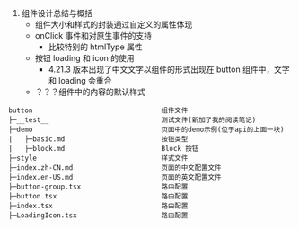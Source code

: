 1. 组件设计总结与概括
   - 组件大小和样式的封装通过自定义的属性体现
   - onClick 事件和对原生事件的支持
     - 比较特别的 htmlType 属性
   - 按钮 loading 和 icon 的使用
     - 4.21.3 版本出现了中文文字以组件的形式出现在 button 组件中，文字和 loading 会重合
   - ？？？组件中的内容的默认样式

```目录结构
button                                组件文件
├─__test__                            测试文件(新加了我的阅读笔记)
├─demo                                页面中的demo示例(位于api的上面一块)
|   ├─basic.md                        按钮类型
|   ├─block.md                        Block 按钮
├─style                               样式文件
├─index.zh-CN.md                      页面的中文配置文件
├─index.en-US.md                      页面的英文配置文件
├─button-group.tsx                    路由配置
├─button.tsx                          路由配置
├─index.tsx                           路由配置
├─LoadingIcon.tsx                     路由配置

```

